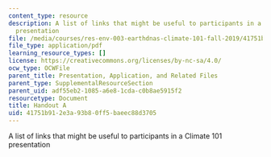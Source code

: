 ```yaml
---
content_type: resource
description: A list of links that might be useful to participants in a Climate 101
  presentation
file: /media/courses/res-env-003-earthdnas-climate-101-fall-2019/41751b912e3a93b80ff5baeec88d3705_MITRES_ENV_003_handoutA.pdf
file_type: application/pdf
learning_resource_types: []
license: https://creativecommons.org/licenses/by-nc-sa/4.0/
ocw_type: OCWFile
parent_title: Presentation, Application, and Related Files
parent_type: SupplementalResourceSection
parent_uid: adf55eb2-1085-a6e8-1cda-c0b8ae5915f2
resourcetype: Document
title: Handout A
uid: 41751b91-2e3a-93b8-0ff5-baeec88d3705
---
```

A list of links that might be useful to participants in a Climate 101 presentation